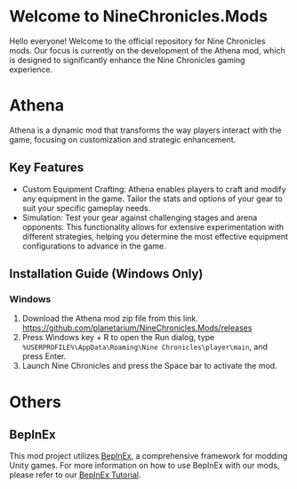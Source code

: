 # Welcome to NineChronicles.Mods
Hello everyone! Welcome to the official repository for Nine Chronicles mods. Our focus is currently on the development of the Athena mod, which is designed to significantly enhance the Nine Chronicles gaming experience.

# Athena
Athena is a dynamic mod that transforms the way players interact with the game, focusing on customization and strategic enhancement.

## Key Features
- Custom Equipment Crafting: Athena enables players to craft and modify any equipment in the game. Tailor the stats and options of your gear to suit your specific gameplay needs.
- Simulation: Test your gear against challenging stages and arena opponents. This functionality allows for extensive experimentation with different strategies, helping you determine the most effective equipment configurations to advance in the game.

## Installation Guide (Windows Only)

### Windows
1. Download the Athena mod zip file from this link. https://github.com/planetarium/NineChronicles.Mods/releases
2. Press Windows key + R to open the Run dialog, type `%USERPROFILE%\AppData\Roaming\Nine Chronicles\player\main`, and press Enter.
3. Launch Nine Chronicles and press the Space bar to activate the mod.

# Others

## BepInEx
This mod project utilizes [BepInEx](https://github.com/BepInEx/BepInEx), a comprehensive framework for modding Unity games. For more information on how to use BepInEx with our mods, please refer to our [BepInEx Tutorial](https://github.com/planetarium/NineChronicles.Mods/blob/main/BEPINEX_TUTORIAL.md).
